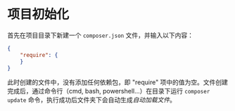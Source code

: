# 项目初始化

首先在项目目录下新建一个 `composer.json` 文件，并输入以下内容：

```json
{
    "require": {
    }
}
```

此时创建的文件中，没有添加任何依赖包，即 "require" 项中的值为空。文件创建完成后，通过命令行（cmd, bash, powershell...）在目录下运行 `composer update` 命令，执行成功后文件夹下会自动生成*自动加载文件*。

